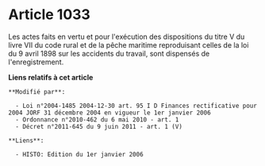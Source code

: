 # Article 1033

Les actes faits en vertu et pour l'exécution des dispositions du titre V du livre VII du code rural et de la pêche maritime
reproduisant celles de la loi du 9 avril 1898 sur les accidents du travail, sont dispensés de l'enregistrement.

**Liens relatifs à cet article**

	**Modifié par**:

	  - Loi n°2004-1485 2004-12-30 art. 95 I D Finances rectificative pour 2004 JORF 31 décembre 2004 en vigueur le 1er janvier 2006
	  - Ordonnance n°2010-462 du 6 mai 2010 - art. 1
	  - Décret n°2011-645 du 9 juin 2011 - art. 1 (V)

	**Liens**:

	  - HISTO: Edition du 1er janvier 2006
